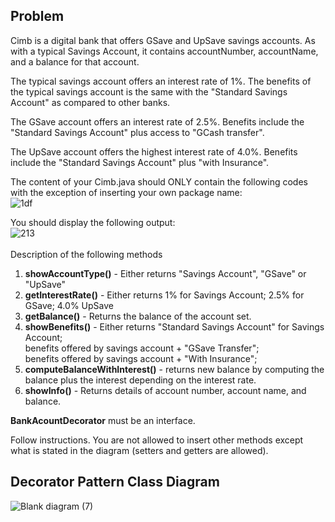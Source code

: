 ## Problem

Cimb is a digital bank that offers GSave and UpSave savings accounts.   As with a typical Savings Account, it contains accountNumber, accountName, and a balance for that account.

The typical savings account offers an interest rate of 1%.
The benefits of the typical savings account is the same with the "Standard Savings Account" as compared to other banks.

The GSave account offers an interest rate of 2.5%.
Benefits include the "Standard Savings Account" plus access to "GCash transfer".

The UpSave account offers the highest interest rate of 4.0%.
Benefits include the "Standard Savings Account" plus "with Insurance".

The content of your Cimb.java should ONLY contain the following codes with the exception of inserting your own package name:
<br>
![1df](https://github.com/angewonk/decoratorPattern/assets/142864286/253aeed2-778d-4b68-a469-7e25f5d2a13f)

You should display the following output:
<br>
![213](https://github.com/angewonk/decoratorPattern/assets/142864286/534c176d-54b5-4e4d-9707-8e9ef946f864)
<br>
<br>
Description of the following methods

1. <b>showAccountType()</b> - Either returns "Savings Account", "GSave" or "UpSave"
2. <b>getInterestRate()</b> - Either returns 1% for Savings Account; 2.5% for GSave; 4.0% UpSave
3. <b>getBalance()</b> - Returns the balance of the account set.
4. <b>showBenefits()</b> - Either returns "Standard Savings Account" for Savings Account; 
<br>benefits offered by savings account + "GSave Transfer";
<br>benefits offered by savings account + "With Insurance";
5. <b>computeBalanceWithInterest()</b> - returns new balance by computing the balance plus the interest depending on the interest rate.
6. <b>showInfo()</b> - Returns details of account number, account name, and balance.

<b>BankAcountDecorator</b> must be an interface.

Follow instructions.  You are not allowed to insert other methods except what is stated in the diagram (setters and getters are allowed).

## Decorator Pattern Class Diagram
![Blank diagram (7)](https://github.com/angewonk/decoratorPattern/assets/142864286/457f3059-7744-4b54-b723-b1301faf11a4)


